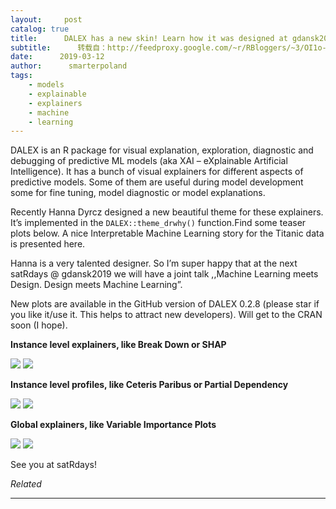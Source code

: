 ```yaml
---
layout:     post
catalog: true
title:      DALEX has a new skin! Learn how it was designed at gdansk2019.satRdays
subtitle:      转载自：http://feedproxy.google.com/~r/RBloggers/~3/OI1o-e5RvI8/
date:      2019-03-12
author:      smarterpoland
tags:
    - models
    - explainable
    - explainers
    - machine
    - learning
---
```






DALEX is an R package for visual explanation, exploration, diagnostic and debugging of predictive ML models (aka XAI – eXplainable Artificial Intelligence). It has a bunch of visual explainers for different aspects of predictive models. Some of them are useful during model development some for fine tuning, model diagnostic or model explanations.

Recently Hanna Dyrcz designed a new beautiful theme for these explainers. It’s implemented in the `DALEX::theme_drwhy()` function.Find some teaser plots below. A nice Interpretable Machine Learning story for the Titanic data is presented here.

Hanna is a very talented designer. So I’m super happy that at the next satRdays @ gdansk2019 we will have a joint talk ,,Machine Learning meets Design. Design meets Machine Learning”. 

New plots are available in the GitHub version of DALEX 0.2.8 (please star if you like it/use it. This helps to attract new developers). Will get to the CRAN soon (I hope). 

**Instance level explainers, like Break Down or SHAP** 

![](https://i1.wp.com/smarterpoland.pl/wp-content/uploads/2019/03/dalex_breakdown.png?w=456)
![](https://i1.wp.com/smarterpoland.pl/wp-content/uploads/2019/03/dalex_breakdown.png?w=456)


**Instance level profiles, like Ceteris Paribus or Partial Dependency** 

![](https://i2.wp.com/smarterpoland.pl/wp-content/uploads/2019/03/dalex_variable_effect.png?w=456)
![](https://i2.wp.com/smarterpoland.pl/wp-content/uploads/2019/03/dalex_variable_effect.png?w=456)


**Global explainers, like Variable Importance Plots** 

![](https://i0.wp.com/smarterpoland.pl/wp-content/uploads/2019/03/dalex_vip.png?w=456)
![](https://i0.wp.com/smarterpoland.pl/wp-content/uploads/2019/03/dalex_vip.png?w=456)


See you at satRdays!


*Related*








---
